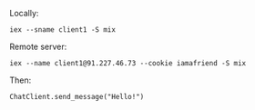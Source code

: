 Locally:

```
iex --sname client1 -S mix
```

Remote server:

```
iex --name client1@91.227.46.73 --cookie iamafriend -S mix
```

Then:

```
ChatClient.send_message("Hello!")
```
